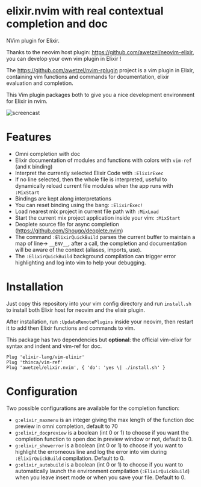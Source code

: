 # elixir.nvim with real contextual completion and doc

NVim plugin for Elixir.

Thanks to the neovim host plugin: https://github.com/awetzel/neovim-elixir,
you can develop your own vim plugin in Elixir !

The https://github.com/awetzel/nvim-rplugin project is a vim plugin in Elixir,
containing vim functions and commands for documentation, elixir evaluation and completion.

This Vim plugin packages both to give you a nice development environment for Elixir in nvim.

![screencast](screencast.gif)

# Features

- Omni completion with doc
- Elixir documentation of modules and functions with colors with `vim-ref` (and `K` binding)
- Interpret the currently selected Elixir Code with `:ElixirExec`
- If no line selected, then the whole file is interpreted, useful to dynamically reload current file modules when the app runs with `:MixStart`
- Bindings are kept along interpretations
- You can reset binding using the bang: `:ElixirExec!`
- Load nearest mix project in current file path with `:MixLoad`
- Start the current mix project application inside your vim: `:MixStart`
- Deoplete source file for async completion (https://github.com/Shougo/deoplete.nvim)
- The command `:ElixirQuickBuild` parses the current buffer to
  maintain a map of line-> `__ENV__`, after a call, the completion and documentation 
  will be aware of the context (aliases, imports, use).
- The `:ElixirQuickBuild` background compilation can trigger error
  highlighting and log into vim to help your debugging.

# Installation

Just copy this repository into your vim config directory and run `install.sh`
to install both Elixir host for neovim and the elixir plugin.

After installation, run `:UpdateRemotePlugins` inside your neovim, then restart
it to add then Elixir functions and commands to vim.

This package has two dependencies but **optional**: the official vim-elixir for
syntax and indent and vim-ref for doc.

```vim
Plug 'elixir-lang/vim-elixir'
Plug 'thinca/vim-ref'
Plug 'awetzel/elixir.nvim', { 'do': 'yes \| ./install.sh' }
```

# Configuration

Two possible configurations are available for the completion function:

- `g:elixir_maxmenu` is an integer giving the max length of the function doc
  preview in omni completion, default to 70
- `g:elixir_docpreview` is a boolean (int 0 or 1) to choose if you
  want the completion function to open doc in preview window or not,
  default to 0.
- `g:elixir_showerror` is a boolean (int 0 or 1) to choose if you
  want to highlight the errorneous line and log the error into vim
  during `:ElixirQuickBuild` compilation. Default to 0.
- `g:elixir_autobuild` is a boolean (int 0 or 1) to choose if you
  want to automatically launch the environment compilation (`:ElixirQuickBuild`)
  when you leave insert mode or when you save your file. Default to 0.
